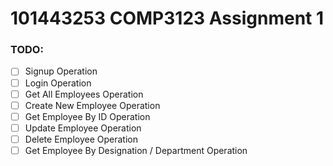# 101443253 COMP3123 Assignment 1

### TODO:

- [ ] Signup Operation
- [ ] Login Operation
- [ ] Get All Employees Operation
- [ ] Create New Employee Operation
- [ ] Get Employee By ID Operation
- [ ] Update Employee Operation
- [ ] Delete Employee Operation
- [ ] Get Employee By Designation / Department Operation
